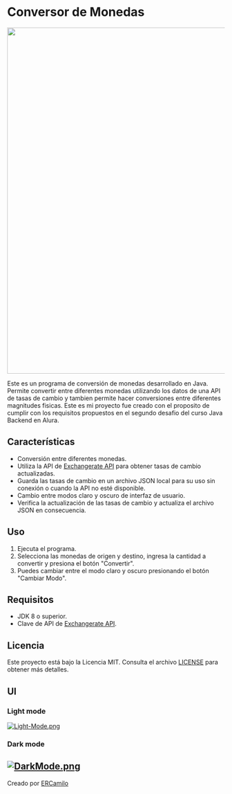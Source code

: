 # Conversor de Monedas
<p align="center"><img src="https://i.postimg.cc/9Xd4qgmL/Recording-2023-08-18-234938.gif" width="800"/></p>




Este es un programa de conversión de monedas desarrollado en Java. Permite convertir entre diferentes monedas utilizando los datos de una API de tasas de cambio 
y tambien permite hacer conversiones entre diferentes magnitudes fisicas.
Este es mi proyecto fue creado con el proposito de cumplir con los requisitos propuestos en el  segundo desafio del curso Java Backend en Alura. 


## Características

- Conversión entre diferentes monedas.
- Utiliza la API de [Exchangerate API](https://www.exchangerate-api.com/) para obtener tasas de cambio actualizadas.
- Guarda las tasas de cambio en un archivo JSON local para su uso sin conexión o cuando la API no esté disponible.
- Cambio entre modos claro y oscuro de interfaz de usuario.
- Verifica la actualización de las tasas de cambio y actualiza el archivo JSON en consecuencia.

## Uso

1. Ejecuta el programa.
2. Selecciona las monedas de origen y destino, ingresa la cantidad a convertir y presiona el botón "Convertir".
3. Puedes cambiar entre el modo claro y oscuro presionando el botón "Cambiar Modo".



## Requisitos

- JDK 8 o superior.
- Clave de API de [Exchangerate API](https://www.exchangerate-api.com/).

## Licencia

Este proyecto está bajo la Licencia MIT. Consulta el archivo [LICENSE](LICENSE) para obtener más detalles.

## UI
### Light mode
[![Light-Mode.png](https://i.postimg.cc/9fkxZFpH/Light-Mode.png)](https://postimg.cc/sBp9RzqT)
### Dark mode
[![DarkMode.png](https://i.postimg.cc/XJTzS7Gk/DarkMode.png)](https://postimg.cc/njGkqx1X)
---

Creado por [ERCamilo](https://github.com/ERCamilo)





